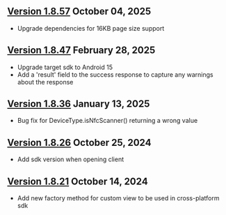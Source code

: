 ## [Version 1.8.57](https://bin.socketmobile.com/ui/repos/tree/General/libs-release-public/com/socketmobile/capture/1.8.57) October 04, 2025
* Upgrade dependencies for 16KB page size support

## [Version 1.8.47](https://bin.socketmobile.com/ui/repos/tree/General/libs-release-public/com/socketmobile/capture/1.8.47) February 28, 2025
* Upgrade target sdk to Android 15
* Add a 'result' field to the success response to capture any warnings about the response

## [Version 1.8.36](https://bin.socketmobile.com/ui/repos/tree/General/libs-release-public/com/socketmobile/capture/1.8.36) January 13, 2025
* Bug fix for DeviceType.isNfcScanner() returning a wrong value

## [Version 1.8.26](https://bin.socketmobile.com/ui/repos/tree/General/libs-release-public/com/socketmobile/capture/1.8.26) October 25, 2024
* Add sdk version when opening client

## [Version 1.8.21](https://bin.socketmobile.com/ui/repos/tree/General/libs-release-public/com/socketmobile/capture/1.8.21) October 14, 2024
* Add new factory method for custom view to be used in cross-platform sdk
